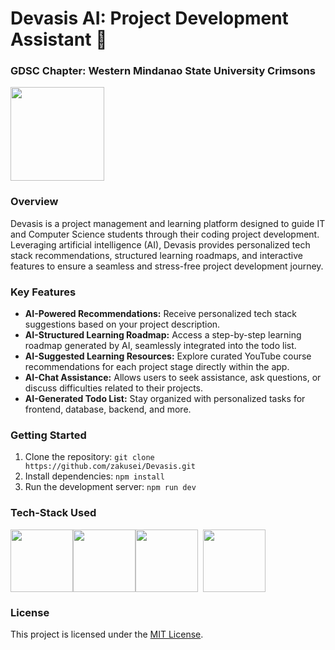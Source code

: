 # Devasis AI: Project Development Assistant 🚀

### GDSC Chapter: Western Mindanao State University Crimsons
<a href="https://gdsc.community.dev/western-mindanao-state-university/"><img src="https://res.cloudinary.com/startup-grind/image/upload/c_fill,dpr_2,f_auto,g_center,q_auto:good/v1/gcs/platform-data-goog/events/GDSC%2520Crimson.png" width="150" height="150"></a>

### Overview

Devasis is a project management and learning platform designed to guide IT and Computer Science students through their coding project development. Leveraging artificial intelligence (AI), Devasis provides personalized tech stack recommendations, structured learning roadmaps, and interactive features to ensure a seamless and stress-free project development journey.

### Key Features

- **AI-Powered Recommendations:** Receive personalized tech stack suggestions based on your project description.
- **AI-Structured Learning Roadmap:** Access a step-by-step learning roadmap generated by AI, seamlessly integrated into the todo list.
- **AI-Suggested Learning Resources:** Explore curated YouTube course recommendations for each project stage directly within the app.
- **AI-Chat Assistance:** Allows users to seek assistance, ask questions, or discuss difficulties related to their projects. 
- **AI-Generated Todo List:** Stay organized with personalized tasks for frontend, database, backend, and more.

### Getting Started

1. Clone the repository: `git clone https://github.com/zakusei/Devasis.git`
2. Install dependencies: `npm install`
3. Run the development server: `npm run dev`

### Tech-Stack Used

<div style="display: flex;"><img src="https://d2nir1j4sou8ez.cloudfront.net/wp-content/uploads/2021/12/nextjs-boilerplate-logo.png" width="100" height="100">
<img src="https://miro.medium.com/v2/resize:fit:300/1*R4c8lHBHuH5qyqOtZb3h-w.png" width="100" height="100">
<img src="https://i.ibb.co/g3dQS73/SVGRepo-icon-Carrier.png" width="100" height="100"> &nbsp;&nbsp;
<img src="https://i.ibb.co/yPdT112/Group.png" width="100" height="100"></div>

### License

This project is licensed under the [MIT License](LICENSE).
